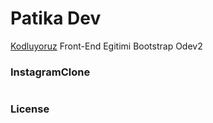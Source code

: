 # Patika Dev 
 [Kodluyoruz](https://www.kodluyoruz.org/) Front-End Egitimi Bootstrap Odev2
 
### InstagramClone



#



#



#


### License

